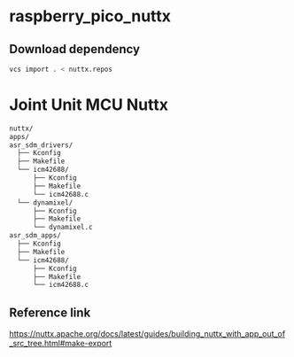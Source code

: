 # raspberry_pico_nuttx

## Download dependency

```sh
vcs import . < nuttx.repos
```

# Joint Unit MCU Nuttx
```sh
nuttx/
apps/
asr_sdm_drivers/
  ├── Kconfig
  ├── Makefile
  └── icm42688/
      ├── Kconfig
      ├── Makefile
      └── icm42688.c
  └── dynamixel/
      ├── Kconfig
      ├── Makefile
      └── dynamixel.c
asr_sdm_apps/
  ├── Kconfig
  ├── Makefile
  └── icm42688/
      ├── Kconfig
      ├── Makefile
      └── icm42688.c
```

## Reference link
https://nuttx.apache.org/docs/latest/guides/building_nuttx_with_app_out_of_src_tree.html#make-export